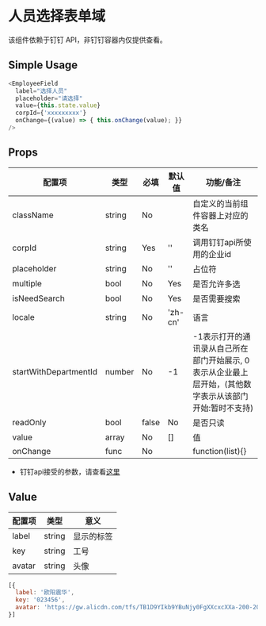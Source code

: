

# 人员选择表单域

该组件依赖于钉钉 API，非钉钉容器内仅提供查看。

## Simple Usage

```js
<EmployeeField
  label="选择人员"
  placeholder="请选择"
  value={this.state.value}
  corpId={'xxxxxxxxx'}
  onChange={(value) => { this.onChange(value); }}
/>
```

## Props

| 配置项        | 类型        | 必填    | 默认值  | 功能/备注                      |
| ---------- | --------- | ----- | ---- | -------------------------- |
| className  | string    | No |   | 自定义的当前组件容器上对应的类名               |
| corpId | string    | Yes | ''  | 调用钉钉api所使用的企业id                     |
| placeholder     | string      | No | '' | 占位符                 |
| multiple     | bool      | No |   Yes   | 是否允许多选 |
| isNeedSearch     | bool      | No |   Yes   | 是否需要搜索 |
| locale     | string      | No |   'zh-cn'   | 语言 |
| startWithDepartmentId     | number      | No |    -1  | -1表示打开的通讯录从自己所在部门开始展示, 0表示从企业最上层开始，(其他数字表示从该部门开始:暂时不支持) |
| readOnly     | bool      | false |   No   | 是否只读 |
| value     | array      | No |   []   | 值 |
| onChange     | func      | No |      | function(list){} |

- 钉钉api接受的参数，请查看[这里](https://open-doc.dingtalk.com/docs/doc.htm?spm=a219a.7629140.0.0.Du9ebD&treeId=171&articleId=104926&docType=1)

## Value 

| 配置项        | 类型        |意义        |
| ---------- | --------- | --------- |
| label  | string  | 显示的标签 |
| key | string  | 工号 |
| avatar | string | 头像 |

```js
[{
  label: '欧阳震华',
  key: '023456',
  avatar: 'https://gw.alicdn.com/tfs/TB1D9YIkb9YBuNjy0FgXXcxcXXa-200-200.jpg',
}]
```

